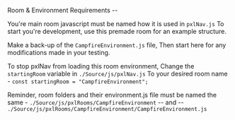Room & Environment Requirements --

You're main room javascript must be named how it is used in `pxlNav.js`
To start you're development, use this premade room for an example structure.


Make a back-up of the `CampfireEnvironment.js` file,
  Then start here for any modifications made in your testing.

To stop pxlNav from loading this room environment,
  Change the `startingRoom` variable in `./Source/js/pxlNav.js`
	  To your desired room name -
     `const startingRoom = "CampfireEnvironment";`

Reminder, room folders and their environment.js file must be named the same -
  `./Source/js/pxlRooms/CampfireEnvironment`
	  -- and --
  `./Source/js/pxlRooms/CampfireEnvironment/CampfireEnvironment.js`
